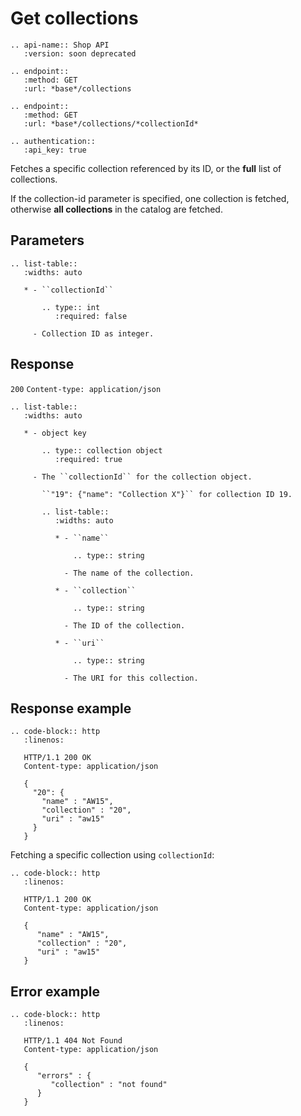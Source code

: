 # Get collections

```eval_rst
.. api-name:: Shop API
   :version: soon deprecated

.. endpoint::
   :method: GET
   :url: *base*/collections

.. endpoint::
   :method: GET
   :url: *base*/collections/*collectionId*

.. authentication::
   :api_key: true
```

Fetches a specific collection referenced by its ID, or the **full** list of collections.

If the collection-id parameter is specified, one collection is fetched, otherwise **all collections** in the catalog are fetched.

## Parameters

```eval_rst
.. list-table::
   :widths: auto

   * - ``collectionId``

       .. type:: int
          :required: false

     - Collection ID as integer.

```

## Response
`200` `Content-type: application/json`

```eval_rst
.. list-table::
   :widths: auto

   * - object key

       .. type:: collection object
          :required: true

     - The ``collectionId`` for the collection object.

       ``"19": {"name": "Collection X"}`` for collection ID 19.

       .. list-table::
          :widths: auto

          * - ``name``

              .. type:: string

            - The name of the collection.

          * - ``collection``

              .. type:: string

            - The ID of the collection.

          * - ``uri``

              .. type:: string

            - The URI for this collection.

```

## Response example

```eval_rst
.. code-block:: http
   :linenos:

   HTTP/1.1 200 OK
   Content-type: application/json

   {
     "20": {
       "name" : "AW15",
       "collection" : "20",
       "uri" : "aw15"
     }
   }
```

Fetching a specific collection using `collectionId`:

```eval_rst
.. code-block:: http
   :linenos:

   HTTP/1.1 200 OK
   Content-type: application/json

   {
      "name" : "AW15",
      "collection" : "20",
      "uri" : "aw15"
   }
```

## Error example

```eval_rst
.. code-block:: http
   :linenos:

   HTTP/1.1 404 Not Found
   Content-type: application/json

   {
      "errors" : {
         "collection" : "not found"
      }
   }
```
